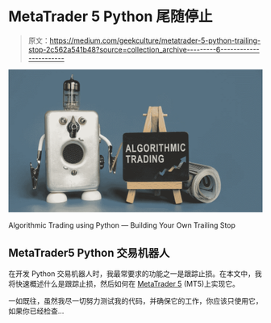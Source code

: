 # MetaTrader 5 Python 尾随停止

> 原文：<https://medium.com/geekculture/metatrader-5-python-trailing-stop-2c562a541b48?source=collection_archive---------6----------------------->

![](img/18deadb6ed294a7225fa76c1dc7f5f50.png)

Algorithmic Trading using Python — Building Your Own Trailing Stop

## MetaTrader5 Python 交易机器人

在开发 Python 交易机器人时，我最常要求的功能之一是跟踪止损。在本文中，我将快速概述什么是跟踪止损，然后如何在 [MetaTrader 5](https://www.metatrader5.com/en) (MT5)上实现它。

一如既往，虽然我尽一切努力测试我的代码，并确保它的工作，你应该只使用它，如果你已经检查…